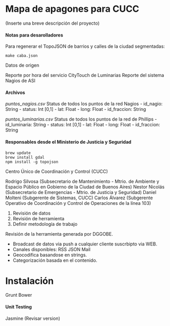 Mapa de apagones para CUCC
==========================

(Inserte una breve descripción del proyecto)

#### Notas para desarolladores
Para regenerar el TopoJSON de barrios y calles de la ciudad segmentadas:

    make caba.json

Datos de origen

Reporte por hora del servicio CityTouch de Luminarias
Reporte del sistema Nagios de ASI

#### Archivos
*puntos_nagios.csv*
 Status de todos los puntos de la red Nagios
    - id_nagio: String
	- status: Int [0,1]
    - lat: Float
	- long: Float
	- id_fraccion: String

 *puntos_luminarias.csv*
 Status de todos los puntos de la red de Phillips
    - id_luminaria: String
	- status: Int [0,1]
	- lat: Float
	- long: Float
	- id_fraccion: String


#### Responsables desde el Ministerio de Justicia y Seguridad

    brew update
    brew install gdal
    npm install -g topojson

Centro Único de Coordinación y Control (CUCC)

Rodrigo Silvosa (Subsecretario de Mantenimiento - Mtrio. de Ambiente y Espacio Público en Gobierno de la Ciudad de Buenos Aires)
Nestor Nicolás (Subsecretario de Emergencias  - Mtrio. de Justicia y Seguridad)
Daniel Molteni (Subgerente de Sistemas, CUCC)
Carlos Álvarez (Subgerente Operativo de Coordinación y Control de Operaciones de la línea 103)


1. Revisión de datos
2. Revisión de herramienta
3. Definir metodología de trabajo

Revisión de la herramienta generada por DGGOBE.

- Broadcast de datos via push a cualquier cliente suscrbipto via WEB.
- Canales disponibles:
	RSS
	JSON
	Mail
- Geocodifica basandose en strings.
- Categorización basada en el contenido.


# Instalación

Grunt
Bower

#### Unit Testing

Jasmine (Revisar version)
